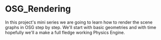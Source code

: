 # OSG_Rendering

In this project's mini series we are going to learn how to render the scene graphs in OSG step by step.
We'll start with basic geometries and with time hopefully we'll a make a full fledge working Physics Engine.
